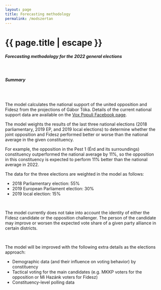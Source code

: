 ```yaml
---
layout: page
title: Forecasting methodology
permalink: /modszertan
---
```


<h1 class="page-title">{{ page.title | escape }}</h1>
    
<div class="section">
    <div class="row">
          <div class="col s12">
		  <h5>Forecasting methodology for the 2022 general elections</h5> 

<br/>
<h6><strong>Summary</strong></h6>
<br/>

<p>The model calculates the national support of the united opposition and Fidesz from the projections of Gábor Tóka. Details of the current national support data are available on the <a href="https://www.facebook.com/valasztasi.kalauz">Vox Populi Facebook page</a>.</p>
<p>The model weights the results of the last three national elections (2018 parliamentary, 2019 EP, and 2019 local elections) to determine whether the joint opposition and Fidesz performed better or worse than the national average in the given constituency.</p>
<p>For example, the opposition in the Pest 1 (Érd and its surroundings) constituency outperformed the national average by 11%, so the opposition in this constituency is expected to perform 11% better than the national average in 2022.</p>
<p>The data for the three elections are weighted in the model as follows:</p>
<ul>
<li>2018 Parliamentary election: 55%</li>
<li>2019 European Parliament election: 30%</li>
<li>2019 local election: 15%</li>
</ul>
<br/>
<p>The model currently does not take into account the identity of either the Fidesz candidate or the opposition challenger. The person of the candidate may improve or worsen the expected vote share of a given party alliance in certain districts.</p>
<br/>
<p>The model will be improved with the following extra details as the elections approach:</p>
<ul>
<li>Demographic data (and their influence on voting behavior) by constituency</li>
<li>Tactical voting for the main candidates (e.g. MKKP voters for the opposition or Mi Hazánk voters for Fidesz)</li>
<li>Constituency-level polling data</li>
</ul>


    